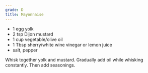 ```yaml
---
grade: D
title: Mayonnaise
---
```


- 1 egg yolk
- 2 tsp Dijon mustard
- 1 cup vegetable/olive oil
- 1 Tbsp sherry/white wine vinegar or lemon juice
- salt, pepper


Whisk together yolk and mustard. Gradually add oil while whisking constantly. Then
add seasonings.